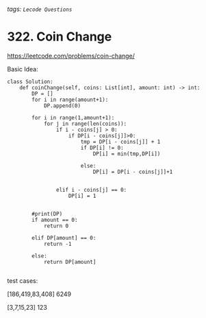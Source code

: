 ###### tags: `Lecode Questions`

# 322. Coin Change


https://leetcode.com/problems/coin-change/

Basic Idea:



```python=
class Solution:
    def coinChange(self, coins: List[int], amount: int) -> int:
        DP = []
        for i in range(amount+1):
            DP.append(0)
            
        for i in range(1,amount+1):
            for j in range(len(coins)):
                if i - coins[j] > 0:                   
                    if DP[i - coins[j]]>0:
                        tmp = DP[i - coins[j]] + 1
                        if DP[i] != 0:
                            DP[i] = min(tmp,DP[i])
                    
                        else:
                            DP[i] = DP[i - coins[j]]+1

                        
                elif i - coins[j] == 0:
                    DP[i] = 1
                        
        
        #print(DP)
        if amount == 0: 
            return 0
        
        elif DP[amount] == 0:
            return -1
        
        else:
            return DP[amount] 
        
```

test cases:

[186,419,83,408]
6249

[3,7,15,23]
123

